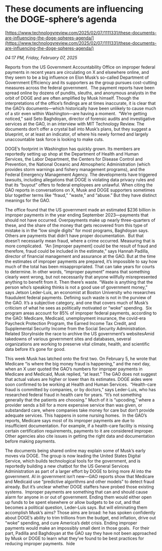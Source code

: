 # These documents are influencing the DOGE-sphere’s agenda

[https://www.technologyreview.com/2025/02/07/1111331/these-documents-are-influencing-the-doge-spheres-agenda/](https://www.technologyreview.com/2025/02/07/1111331/these-documents-are-influencing-the-doge-spheres-agenda/)

*04:17 PM, Friday, February 07, 2025*

Reports from the US Government Accountability Office on improper federal payments in recent years are circulating on X and elsewhere online, and they seem to be a big influence on Elon Musk’s so-called Department of Government Efficiency and its supporters as the group pursues cost-cutting measures across the federal government.  The payment reports have been spread online by dozens of pundits, sleuths, and anonymous analysts in the orbit of DOGE and are often amplified by Musk himself. Though the interpretations of the office’s findings are at times inaccurate, it is clear that the GAO’s documents—which historically have been unlikely to cause much of a stir even within Washington—are having a moment.   “We’re getting noticed,” said Seto Baghdoyan, director of forensic audits and investigative services at the GAO, in an interview with MIT Technology Review. The documents don’t offer a crystal ball into Musk’s plans, but they suggest a blueprint, or at least an indicator, of where his newly formed and largely unaccountable task force is looking to make cuts.

DOGE’s footprint in Washington has quickly grown. Its members are reportedly setting up shop at the Department of Health and Human Services, the Labor Department, the Centers for Disease Control and Prevention, the National Oceanic and Atmospheric Administration (which provides storm warnings and fishery management programs), and the Federal Emergency Management Agency. The developments have triggered lawsuits, including allegations that DOGE is violating data privacy rules and that its “buyout” offers to federal employees are unlawful. When citing the GAO reports in conversations on X, Musk and DOGE supporters sometimes blur together terms like “fraud,” “waste,” and “abuse.” But they have distinct meanings for the GAO.

The office found that the US government made an estimated $236 billion in improper payments in the year ending September 2023—payments that should not have occurred. Overpayments make up nearly three-quarters of these, and the share of the money that gets recovered from this type of mistake is in the “low single digits” for most programs, Baghdoyan says. Others are payments that didn’t have proper documentation.  But that doesn’t necessarily mean fraud, where a crime occurred. Measuring that is more complicated.  “An [improper payment] could be the result of fraud and therefore, fraud could be included in the estimate,” says Hannah Padilla, director of financial management and assurance at the GAO. But at the time the estimates of improper payments are prepared, it’s impossible to say how much of the total has been misappropriated. That can take years for courts to determine. In other words, “improper payment” means that something clearly went wrong, but not necessarily that anyone willfully misrepresented anything to benefit from it. Then there’s waste. “Waste is anything that the person who’s speaking thinks is not a good use of government money,” says Jetson Leder-Luis, an economist at Boston University who researches fraudulent federal payments. Defining such waste is not in the purview of the GAO. It’s a subjective category, and one that covers much of Musk’s criticism of what he sees as politically motivated or “woke” spending.   Six program areas account for 85% of improper federal payments, according to the GAO: Medicare, Medicaid, unemployment insurance, the covid-era Paycheck Protection Program, the Earned Income Tax Credit, and Supplemental Security Income from the Social Security Administration. Related StoryInside the race to archive the US government’s websitesAmid takedowns of various government sites and databases, several organizations are working to preserve vital climate, health, and scientific data before it’s gone for good.

This week Musk has latched onto the first two. On February 5, he wrote that Medicare “is where the big money fraud is happening,” and the next day, when an X user quoted the GAO’s numbers for improper payments in Medicare and Medicaid, Musk replied, “at least.” The GAO does not suggest that actual values are higher or lower than its estimates. DOGE aides were soon confirmed to be working at Health and Human Services.  “Health-care fraud is committed by companies, or by doctors,” says Leder-Luis, who has researched federal fraud in health care for years. “It’s not something generally that the patients are choosing.” Much of it is “upcoding,” where a provider sends a bill for a more expensive service than was given, or substandard care, where companies take money for care but don’t provide adequate services. This happens in some nursing homes.  In the GAO’s reports, Medicare says most of its improper payments are due to insufficient documentation. For example, if a health-care facility is missing certain certification requirements, payments to it are considered improper. Other agencies also cite issues in getting the right data and documentation before making payments.

The documents being shared online may explain some of Musk’s early moves via DOGE. The group is now leading the United States Digital Service, which builds technological tools for the government, and is reportedly building a new chatbot for the US General Services Administration as part of a larger effort by DOGE to bring more AI into the government. AI in government isn’t new—GAO reports show that Medicare and Medicaid use “predictive algorithms and other models” to detect fraud already. But it’s unclear whether DOGE staffers have probed those existing systems.  Improper payments are something that can and should cause alarm for anyone in or out of government. Ending them would either open up funds to be spent elsewhere or allow budgets to be cut, and that becomes a political question, Leder-Luis says. But will eliminating them accomplish Musk’s aims? Those aims are broad: he has spoken confidently about DOGE’s ability to trim trillions from the budget, end inflation, drive out “woke” spending, and cure America’s debt crisis. Ending improper payments would make an impossibly small dent in those goals.  For their part, Padilla and Baghdoyan at the GAO say they have not been approached by Musk or DOGE to learn what they’ve found to be best practices for reducing improper payments.  hide

